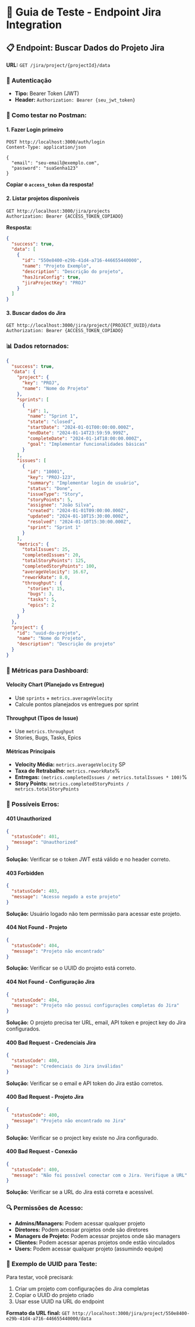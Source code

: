 # 🎯 Guia de Teste - Endpoint Jira Integration

## 📋 Endpoint: Buscar Dados do Projeto Jira

**URL:** `GET /jira/project/{projectId}/data`

### 🔐 Autenticação
- **Tipo:** Bearer Token (JWT)
- **Header:** `Authorization: Bearer {seu_jwt_token}`

### 📝 Como testar no Postman:

#### 1. **Fazer Login primeiro**
```
POST http://localhost:3000/auth/login
Content-Type: application/json

{
  "email": "seu-email@exemplo.com",
  "password": "suaSenha123"
}
```
**Copiar o `access_token` da resposta!**

#### 2. **Listar projetos disponíveis**
```
GET http://localhost:3000/jira/projects
Authorization: Bearer {ACCESS_TOKEN_COPIADO}
```

**Resposta:**
```json
{
  "success": true,
  "data": [
    {
      "id": "550e8400-e29b-41d4-a716-446655440000",
      "name": "Projeto Exemplo",
      "description": "Descrição do projeto",
      "hasJiraConfig": true,
      "jiraProjectKey": "PROJ"
    }
  ]
}
```

#### 3. **Buscar dados do Jira**
```
GET http://localhost:3000/jira/project/{PROJECT_UUID}/data
Authorization: Bearer {ACCESS_TOKEN_COPIADO}
```

### 📊 Dados retornados:

```json
{
  "success": true,
  "data": {
    "project": {
      "key": "PROJ",
      "name": "Nome do Projeto"
    },
    "sprints": [
      {
        "id": 1,
        "name": "Sprint 1",
        "state": "closed",
        "startDate": "2024-01-01T00:00:00.000Z",
        "endDate": "2024-01-14T23:59:59.999Z",
        "completeDate": "2024-01-14T18:00:00.000Z",
        "goal": "Implementar funcionalidades básicas"
      }
    ],
    "issues": [
      {
        "id": "10001",
        "key": "PROJ-123",
        "summary": "Implementar login de usuário",
        "status": "Done",
        "issueType": "Story",
        "storyPoints": 5,
        "assignee": "João Silva",
        "created": "2024-01-01T09:00:00.000Z",
        "updated": "2024-01-10T15:30:00.000Z",
        "resolved": "2024-01-10T15:30:00.000Z",
        "sprint": "Sprint 1"
      }
    ],
    "metrics": {
      "totalIssues": 25,
      "completedIssues": 20,
      "totalStoryPoints": 125,
      "completedStoryPoints": 100,
      "averageVelocity": 16.67,
      "reworkRate": 8.0,
      "throughput": {
        "stories": 15,
        "bugs": 3,
        "tasks": 5,
        "epics": 2
      }
    }
  },
  "project": {
    "id": "uuid-do-projeto",
    "name": "Nome do Projeto",
    "description": "Descrição do projeto"
  }
}
```

### 🎯 Métricas para Dashboard:

#### **Velocity Chart (Planejado vs Entregue)**
- Use `sprints` + `metrics.averageVelocity`
- Calcule pontos planejados vs entregues por sprint

#### **Throughput (Tipos de Issue)**
- Use `metrics.throughput`
- Stories, Bugs, Tasks, Epics

#### **Métricas Principais**
- **Velocity Média:** `metrics.averageVelocity` SP
- **Taxa de Retrabalho:** `metrics.reworkRate`%
- **Entregas:** `(metrics.completedIssues / metrics.totalIssues * 100)`%
- **Story Points:** `metrics.completedStoryPoints / metrics.totalStoryPoints`

### 🚨 Possíveis Erros:

#### **401 Unauthorized**
```json
{
  "statusCode": 401,
  "message": "Unauthorized"
}
```
**Solução:** Verificar se o token JWT está válido e no header correto.

#### **403 Forbidden**
```json
{
  "statusCode": 403,
  "message": "Acesso negado a este projeto"
}
```
**Solução:** Usuário logado não tem permissão para acessar este projeto.

#### **404 Not Found - Projeto**
```json
{
  "statusCode": 404,
  "message": "Projeto não encontrado"
}
```
**Solução:** Verificar se o UUID do projeto está correto.

#### **404 Not Found - Configuração Jira**
```json
{
  "statusCode": 404,
  "message": "Projeto não possui configurações completas do Jira"
}
```
**Solução:** O projeto precisa ter URL, email, API token e project key do Jira configurados.

#### **400 Bad Request - Credenciais Jira**
```json
{
  "statusCode": 400,
  "message": "Credenciais do Jira inválidas"
}
```
**Solução:** Verificar se o email e API token do Jira estão corretos.

#### **400 Bad Request - Projeto Jira**
```json
{
  "statusCode": 400,
  "message": "Projeto não encontrado no Jira"
}
```
**Solução:** Verificar se o project key existe no Jira configurado.

#### **400 Bad Request - Conexão**
```json
{
  "statusCode": 400,
  "message": "Não foi possível conectar com o Jira. Verifique a URL"
}
```
**Solução:** Verificar se a URL do Jira está correta e acessível.

### 🔍 Permissões de Acesso:

- **Admins/Managers:** Podem acessar qualquer projeto
- **Diretores:** Podem acessar projetos onde são diretores
- **Managers de Projeto:** Podem acessar projetos onde são managers
- **Clientes:** Podem acessar apenas projetos onde estão vinculados
- **Users:** Podem acessar qualquer projeto (assumindo equipe)

### 🧪 Exemplo de UUID para Teste:
Para testar, você precisará:
1. Criar um projeto com configurações do Jira completas
2. Copiar o UUID do projeto criado
3. Usar esse UUID na URL do endpoint

**Formato da URL final:**
`GET http://localhost:3000/jira/project/550e8400-e29b-41d4-a716-446655440000/data`